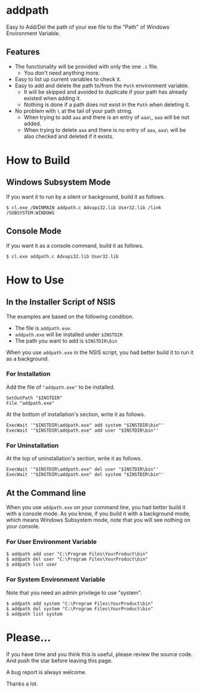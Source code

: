 # addpath

Easy to Add/Del the path of your exe file to the "Path" of Windows Environment Variable.

## Features

* The functionality will be provided with only the one `.c` file.
    * You don't need anything more.
* Easy to list up current variables to check it.
* Easy to add and delete the path to/from the `Path` environment variable.
    * It will be skipped and avoided to duplicate if your path has already existed when adding it.
    * Nothing is done if a path does not exist in the `Path` when deleting it.
* No problem with `\` at the tail of your path string.
    * When trying to add `aaa` and there is an entry of `aaa\`, `aaa` will be not added.
    * When trying to delete `aaa` and there is no entry of `aaa`, `aaa\` will be also checked and deleted if it exists.

# How to Build

## Windows Subsystem Mode

If you want it to run by a silent or background, build it as follows.

```
$ cl.exe /DWINMAIN addpath.c Advapi32.lib User32.lib /link /SUBSYSTEM:WINDOWS
```

## Console Mode

If you want it as a console command, build it as follows.

```
$ cl.exe addpath.c Advapi32.lib User32.lib
```

# How to Use

## In the Installer Script of NSIS

The examples are based on the following condition.

* The file is `addpath.exe`.
* `addpath.exe` will be installed under `$INSTDIR`
* The path you want to add is `$INSTDIR\bin`

When you use `addpath.exe` in the NSIS script, you had better build it to run it as a background.

### For Installation

Add the file of `"addpath.exe"` to be installed.

```nsi
SetOutPath "$INSTDIR"
File "addpath.exe"
```

At the bottom of installation's section, write it as follows.

```nsi
ExecWait '"$INSTDIR\addpath.exe" add system "$INSTDIR\bin"'
ExecWait '"$INSTDIR\addpath.exe" add user "$INSTDIR\bin"'
```

### For Uninstallation

At the top of uninstallation's section, write it as follows.

```nsi
ExecWait '"$INSTDIR\addpath.exe" del user "$INSTDIR\bin"'
ExecWait '"$INSTDIR\addpath.exe" del system "$INSTDIR\bin"'
```

## At the Command line

When you use `addpath.exe` on your command line, you had better build it with a console mode.
As you know, if you build it with a background mode, which means Windows Subsystem mode, note that you will see nothing on your console.

### For User Environment Variable

```
$ addpath add user "C:\Program Files\YourProduct\bin"
$ addpath del user "C:\Program Files\YourProduct\bin"
$ addpath list user
```

### For System Environment Variable

Note that you need an admin privilege to use "system".

```
$ addpath add system "C:\Program Files\YourProduct\bin"
$ addpath del system "C:\Program Files\YourProduct\bin"
$ addpath list system
```

# Please...

If you have time and you think this is useful, please review the source code.
And push the star before leaving this page.

A bug report is always welcome.

Thanks a lot.

